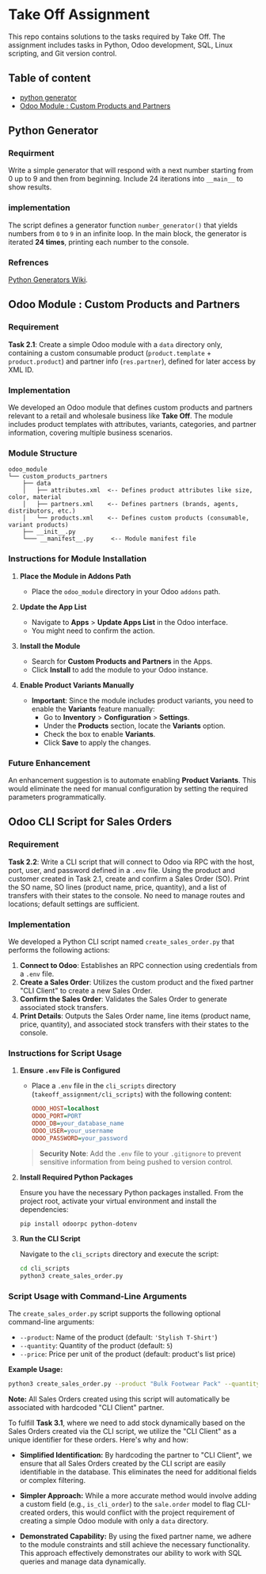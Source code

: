 # Take Off Assignment

This repo contains solutions to the tasks required by Take Off. The assignment includes tasks in Python, Odoo development, SQL, Linux scripting, and Git version control.

## Table of content
- [python generator](#python-generator)
- [Odoo Module : Custom Products and Partners](#odoo-module--custom-products-and-partners)

## Python Generator

### Requirment 
Write a simple generator that will respond with a next number starting from 0 up to 9 and then from beginning. Include 24 iterations into `__main__` to show results.

### implementation 
The script defines a generator function `number_generator()` that yields numbers from `0` to `9` in an infinite loop. In the main block, the generator is iterated **24 times**, printing each number to the console.

### Refrences 
[Python Generators Wiki](https://wiki.python.org/moin/Generators).

## Odoo Module : Custom Products and Partners

### Requirement
**Task 2.1**: Create a simple Odoo module with a `data` directory only, containing a custom consumable product (`product.template` + `product.product`) and partner info (`res.partner`), defined for later access by XML ID.

### Implementation
We developed an Odoo module that defines custom products and partners relevant to a retail and wholesale business like **Take Off**. The module includes product templates with attributes, variants, categories, and partner information, covering multiple business scenarios.

### Module Structure
```plaintext
odoo_module
└── custom_products_partners
    ├── data
    │   ├── attributes.xml  <-- Defines product attributes like size, color, material
    │   ├── partners.xml    <-- Defines partners (brands, agents, distributors, etc.)
    │   └── products.xml    <-- Defines custom products (consumable, variant products)
    ├── __init__.py
    └─── __manifest__.py     <-- Module manifest file
```

### Instructions for Module Installation
1. **Place the Module in Addons Path**
   - Place the `odoo_module` directory in your Odoo `addons` path.

2. **Update the App List**
   - Navigate to **Apps** > **Update Apps List** in the Odoo interface.
   - You might need to confirm the action.

3. **Install the Module**
   - Search for **Custom Products and Partners** in the Apps.
   - Click **Install** to add the module to your Odoo instance.

4. **Enable Product Variants Manually**
   - **Important**: Since the module includes product variants, you need to enable the **Variants** feature manually:
     - Go to **Inventory** > **Configuration** > **Settings**.
     - Under the **Products** section, locate the **Variants** option.
     - Check the box to enable **Variants**.
     - Click **Save** to apply the changes.

### Future Enhancement
An enhancement suggestion is to automate enabling **Product Variants**. This would eliminate the need for manual configuration by setting the required parameters programmatically.


## Odoo CLI Script for Sales Orders

### Requirement
**Task 2.2**: Write a CLI script that will connect to Odoo via RPC with the host, port, user, and password defined in a `.env` file. Using the product and customer created in Task 2.1, create and confirm a Sales Order (SO). Print the SO name, SO lines (product name, price, quantity), and a list of transfers with their states to the console. No need to manage routes and locations; default settings are sufficient.

### Implementation
We developed a Python CLI script named `create_sales_order.py` that performs the following actions:

1. **Connect to Odoo**: Establishes an RPC connection using credentials from a `.env` file.
2. **Create a Sales Order**: Utilizes the custom product and the fixed partner "CLI Client" to create a new Sales Order.
3. **Confirm the Sales Order**: Validates the Sales Order to generate associated stock transfers.
4. **Print Details**: Outputs the Sales Order name, line items (product name, price, quantity), and associated stock transfers with their states to the console.

### Instructions for Script Usage

1. **Ensure `.env` File is Configured**
   
   - Place a `.env` file in the `cli_scripts` directory (`takeoff_assignment/cli_scripts`) with the following content:
   
     ```ini
     ODOO_HOST=localhost
     ODOO_PORT=PORT
     ODOO_DB=your_database_name
     ODOO_USER=your_username
     ODOO_PASSWORD=your_password
     ```
   
   > **Security Note**: Add the `.env` file to your `.gitignore` to prevent sensitive information from being pushed to version control.

2. **Install Required Python Packages**
   
   Ensure you have the necessary Python packages installed. From the project root, activate your virtual environment and install the dependencies:
   
   ```bash
   pip install odoorpc python-dotenv
   ```

3. **Run the CLI Script**
   
   Navigate to the `cli_scripts` directory and execute the script:
   
   ```bash
   cd cli_scripts
   python3 create_sales_order.py
   ```

### Script Usage with Command-Line Arguments

The `create_sales_order.py` script supports the following optional command-line arguments:

- `--product`: Name of the product (default: `'Stylish T-Shirt'`)
- `--quantity`: Quantity of the product (default: `5`)
- `--price`: Price per unit of the product (default: product's list price)

**Example Usage:**

```bash
python3 create_sales_order.py --product "Bulk Footwear Pack" --quantity 10 --price 30.0
```

**Note:** All Sales Orders created using this script will automatically be associated with hardcoded "CLI Client" partner.

To fulfill **Task 3.1**, where we need to add stock dynamically based on the Sales Orders created via the CLI script, we utilize the "CLI Client" as a unique identifier for these orders. Here's why and how:
   
   - **Simplified Identification:** By hardcoding the partner to "CLI Client", we ensure that all Sales Orders created by the CLI script are easily identifiable in the database. This eliminates the need for additional fields or complex filtering.
 
   - **Simpler Approach:** While a more accurate method would involve adding a custom field (e.g., `is_cli_order`) to the `sale.order` model to flag CLI-created orders, this would conflict with the project requirement of creating a simple Odoo module with only a `data` directory.
   
   - **Demonstrated Capability:** By using the fixed partner name, we adhere to the module constraints and still achieve the necessary functionality. This approach effectively demonstrates our ability to work with SQL queries and manage data dynamically.
